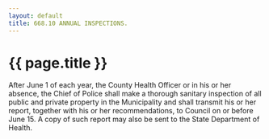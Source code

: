 ```yaml
---
layout: default 
title: 668.10 ANNUAL INSPECTIONS.
---
```


{{ page.title }}
================

After June 1 of each year, the County Health Officer or in his or her
absence, the Chief of Police shall make a thorough sanitary inspection
of all public and private property in the Municipality and shall
transmit his or her report, together with his or her recommendations, to
Council on or before June 15. A copy of such report may also be sent to
the State Department of Health.
